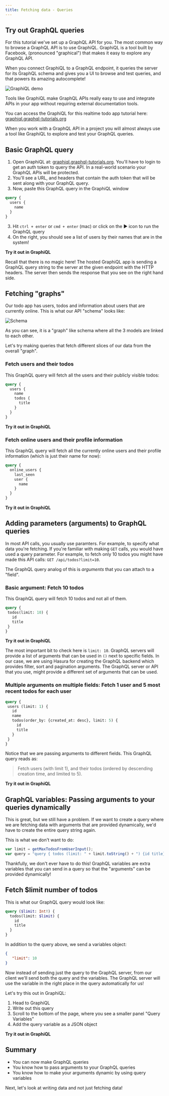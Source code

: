 ```yaml
---
title: Fetching data - Queries
---
```


<a name="graphiql"></a>
## Try out GraphQL queries
For this tutorial we've set up a GraphQL API for you. The most common
way to browse a GraphQL API is to use GraphiQL. GraphiQL is a tool
built by Facebook, (pronounced "graphical") that makes it easy to explore
any GraphQL API.

When you connect GraphiQL to a GraphQL endpoint, it
queries the server for its GraphQL schema and gives you a UI to browse
and test queries, and that powers its amazing autocomplete!

![GraphiQL demo](./graphiql.gif)

Tools like GraphiQL make GraphQL APIs really easy
to use and integrate APIs in your app without requiring
external documentation tools.

You can access the GraphiQL for this realtime todo app tutorial here:
[graphiql.graphql-tutorials.org](http://graphiql.graphql-tutorials.org)

When you work with a GraphQL API in a project you will almost always
use a tool like GraphiQL to explore and test your GraphQL queries.

## Basic GraphQL query

1. Open GraphiQL at: [graphiql.graphql-tutorials.org](http://graphiql.graphql-tutorials.org). 
   You'll have to login to get an auth token to query the API. In a real-world scenario
   your GraphQL APIs will be protected.
2. You'll see a URL, and headers that contain the auth
   token that will be sent along with your GraphQL query.
2. Now, paste this GraphQL query in the GraphiQL window

 ```graphql
 query {
   users {
     name
   }
 }
 ```

3. Hit `ctrl + enter` or `cmd + enter` (mac) or click on the ▶️ icon to run the GraphQL query
4. On the right, you should see a list of users by their names that are in the system!

__Try it out in GraphiQL__

Recall that there is no magic here! The hosted GraphiQL app is sending a GraphQL query string
to the server at the given endpoint with the HTTP headers. The server then sends the response
that you see on the right hand side.

## Fetching "graphs"

Our todo app has users, todos and information about users that are currently online.
This is what our API "schema" looks like:

![Schema](./schema.png)

As you can see, it is a "graph" like schema where all the 3 models are linked to each other.

Let's try making queries that fetch different slices of our data from the overall "graph".

### Fetch users and their todos

This GraphQL query will fetch all the users and their publicly visible todos:

 ```graphql
 query {
   users {
     name
     todos {
       title
     }
   }
 }
 ```

__Try it out in GraphiQL__


### Fetch online users and their profile information

This GraphQL query will fetch all the currently online users
and their profile information (which is just their name for now):

 ```graphql
 query {
   online_users {
     last_seen
     user {
       name
     }
   }
 }
 ```

<!-- [//]: # TODO: -->
__Try it out in GraphiQL__


## Adding parameters (arguments) to GraphQL queries

In most API calls, you usually use paramters. For example, to specify what data you're fetching.
If you're familiar with making `GET` calls, you would have used a query parameter. For example,
to fetch only 10 todos you might have made this API calls: `GET /api/todos?limit=10`.

The GraphQL query analog of this is *arguments* that you can attach to a "field".

### Basic argument: Fetch 10 todos

This GraphQL query will fetch 10 todos and not all of them.

 ```graphql
query {
  todos(limit: 10) {
    id
    title
  }
}
 ```

<!-- [//]: # TODO: -->
__Try it out in GraphiQL__

The most important bit to check here is `limit: 10`. GraphQL servers will provide a list of
arguments that can be used in `()` next to specific fields. In our case, we are using
Hasura for creating the GraphQL backend which provides filter, sort and pagination arguments.
The GraphQL server or API that you use, might provide a different set of arguments that can be used.

### Multiple arguments on multiple fields: Fetch 1 user and 5 most recent todos for each user

 ```graphql
query {
  users (limit: 1) {
    id
    name
    todos(order_by: {created_at: desc}, limit: 5) {
      id
      title
    }
  }
}
 ```

Notice that we are passing arguments to different fields. This GraphQL query reads as:
> Fetch users (with limit 1), and their todos (ordered by descending creation time, and limited to 5).

<!-- [//]: # TODO: -->
__Try it out in GraphiQL__

<a name="query-variables"></a>
## GraphQL variables: Passing arguments to your queries dynamically

This is great, but we still have a problem. If we want to create a query
where we are fetching data with arguments that are provided dynamically, we'd have to 
create the entire query string again.

This is what we don't want to do:

```javascript
var limit = getMaxTodosFromUserInput();
var query = "query { todos (limit: " + limit.toString() + ") {id title} }";
```

Thankfully, we don't ever have to do this! GraphQL variables are extra variables
that you can send in a query so that the "arguments" can be provided dynamically!

## Fetch $limit number of todos

This is what our GraphQL query would look like:
```graphql
query ($limit: Int!) {
  todos(limit: $limit) {
    id
    title
  }
}
```

In addition to the query above, we send a variables object:
```json
{
   "limit": 10
}
```

Now instead of sending just the query to the GraphQL server, from our client
we'll send both the query and the variables. The GraphQL server will use the
variable in the right place in the query automatically for us!

Let's try this out in GraphiQL:
1. Head to GraphiQL
2. Write out this query
3. Scroll to the bottom of the page, where you see a smaller panel "Query Variables"
4. Add the query variable as a JSON object

<!-- [//]: # TODO: -->
__Try it out in GraphiQL__

## Summary

- You can now make GraphQL queries
- You know how to pass arguments to your GraphQL queries
- You know how to make your arguments dynamic by using query variables

Next, let's look at writing data and not just fetching data!
